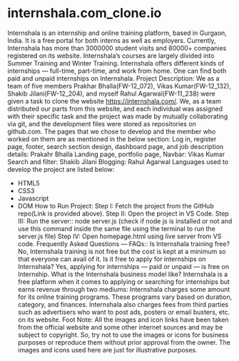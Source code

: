 # internshala.com_clone.io
Internshala is an internship and online training platform, based in Gurgaon, India.
It is a free portal for both interns as well as employers. Currently, Internshala has more than 3000000 student visits and 80000+ companies registered on its website.
Internshala’s courses are largely divided into Summer Training and Winter Training. Internshala offers different kinds of internships — full-time, part-time, and work from home. One can find both paid and unpaid internships on Internshala.
Project Description:
We as a team of five members Prakhar Bhalla(FW-12_072), Vikas Kumar(FW-12_132), Shakib Jilani(FW-12_204), and myself Rahul Agarwal(FW-11_238) were given a task to clone the website https://internshala.com/.
We, as a team distributed our parts from this website, and each individual was assigned with their specific task and the project was made by mutually collaborating via git, and the development files were stored as repositories on github.com.
The pages that we chose to develop and the member who worked on them are as mentioned in the below section:
Log in, register page, footer, search section design, dashboard page, and job description details: Prakahr Bhalla
Landing page, portfolio page, Navbar: Vikas Kumar
Search and filter: Shakib Jilani
Blogging: Rahul Agarwal
Languages used to develop the project are listed below:
- HTML5
- CSS3
- Javascript
- DOM
How to Run Project:
Step I: Fetch the project from the GitHub repo(Link is provided above).
Step II: Open the project in VS Code.
Step III: Run the server:: node server.js (check if node js is installed or not and use this command inside the same file using the terminal to run the server.js file)
Step IV: Open homepage.html using live server from VS code.
Frequently Asked Questions — FAQs::
Is Internshala training free?
No, Internshala training is not free but the cost is kept at a minimum so that everyone can avail of it.
Is it free to apply for internships on Internshala?
Yes, applying for internships — paid or unpaid — is free on Internship.
What is the Internshala business model like?
Internshala is a free platform when it comes to applying or searching for internships but earns revenue through two mediums:
Internshala charges some amount for its online training programs. These programs vary based on duration, category, and finances.
Internshala also charges fees from third parties such as advertisers who want to post ads, posters or email busters, etc. on its website.
Foot Note: All the images and icon links have been taken from the official website and some other internet sources and may be subject to copyright. So, try not to use the images or icons for business purposes or reproduce them without prior approval from the owner. The images and icons used here are just for illustrative purposes.

